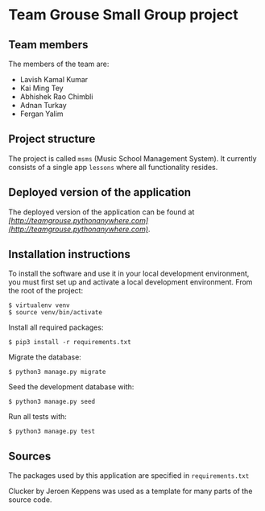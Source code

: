 # Team Grouse Small Group project

## Team members
The members of the team are:
- Lavish Kamal Kumar
- Kai Ming Tey
- Abhishek Rao Chimbli
- Adnan Turkay
- Fergan Yalim

## Project structure
The project is called `msms` (Music School Management System).  It currently consists of a single app `lessons` where all functionality resides.

## Deployed version of the application
The deployed version of the application can be found at *[http://teamgrouse.pythonanywhere.com](http://teamgrouse.pythonanywhere.com)*.

## Installation instructions
To install the software and use it in your local development environment, you must first set up and activate a local development environment.  From the root of the project:

```
$ virtualenv venv
$ source venv/bin/activate
```

Install all required packages:

```
$ pip3 install -r requirements.txt
```

Migrate the database:

```
$ python3 manage.py migrate
```

Seed the development database with:

```
$ python3 manage.py seed
```

Run all tests with:
```
$ python3 manage.py test
```


## Sources
The packages used by this application are specified in `requirements.txt`

Clucker by Jeroen Keppens was used as a template for many parts of the source code.
